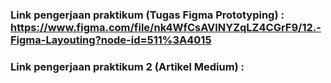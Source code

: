 ### Link pengerjaan praktikum (Tugas Figma Prototyping) : https://www.figma.com/file/nk4WfCsAVlNYZqLZ4CGrF9/12.-Figma-Layouting?node-id=511%3A4015
### Link pengerjaan praktikum 2 (Artikel Medium) :
